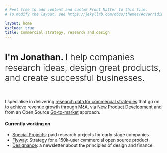 ```yaml
---
# Feel free to add content and custom Front Matter to this file.
# To modify the layout, see https://jekyllrb.com/docs/themes/#overriding-theme-defaults

layout: home
exclude: true 
title: Commercial strategy, research and design
---
```

<!-- 
<img src="{{ site.baseurl }}/images/me-circle.png" class="avatar"/> -->

<h1>I'm Jonathan. <span style="font-weight: 300">I help companies research ideas, design great products, and create successful businesses.</span></h1>
<br/>

I specialise in delivering <a href="/special-projects">research data for commercial strategies</a> that go on to achieve revenue growth through <a href="https://www.realwire.com/releases/Redgate-cements-position-as-leading-vendor-with-Flyway-acquisition">M&amp;A</a>, via <a href="https://spawn.cc">New Product Development</a> and from an Open Source <a href="https://www.red-gate.com/blog/database-devops/redgate-embraces-open-source-with-its-ongoing-development-of-flyway">Go-to-market</a> approach. 

#### Currently working on

- <a href="/special-projects">Special Projects</a>: paid research projects for early stage companies 
- [Flyway](https://flywaydb.org/): Strategy for a 150k-user commercial open source product
- <a href="https://designance.substack.com">Designance</a>: a newsletter about the principles of design and finance 